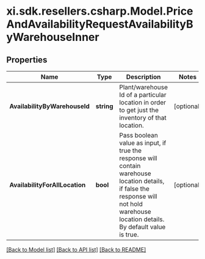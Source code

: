 # xi.sdk.resellers.csharp.Model.PriceAndAvailabilityRequestAvailabilityByWarehouseInner

## Properties

Name | Type | Description | Notes
------------ | ------------- | ------------- | -------------
**AvailabilityByWarehouseId** | **string** | Plant/warehouse Id of a particular location in order to get just the inventory of that location. | [optional] 
**AvailabilityForAllLocation** | **bool** | Pass boolean value as input, if true the response will contain warehouse location details, if false the response will not hold warehouse location details. By default value is true. | [optional] 

[[Back to Model list]](../README.md#documentation-for-models) [[Back to API list]](../README.md#documentation-for-api-endpoints) [[Back to README]](../README.md)

